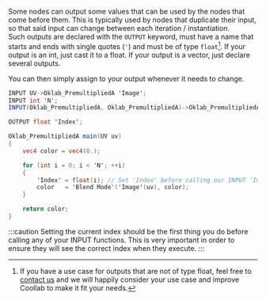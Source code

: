 
Some nodes can output some values that can be used by the nodes that come before them. This is typically used by nodes that duplicate their input, so that said input can change between each iteration / instantiation.<br/>
Such outputs are declared with the `OUTPUT` keyword, must have a name that starts and ends with single quotes (`'`) and must be of type `float`[^1]. If your output is an int, just cast it to a float. If your output is a vector, just declare several outputs.

[^1]: If you have a use case for outputs that are not of type float, feel free to [contact us](https://github.com/CoolLibs/Lab/issues/new?assignees=&labels=enhancement%2Ctriage&template=feature-suggestion.yaml&title=%5BFeature%5D+) and we will happily consider your use case and improve Coollab to make it fit your needs.

You can then simply assign to your output whenever it needs to change.

```glsl title="Render N Times.clbnode"
INPUT UV->Oklab_PremultipliedA 'Image';
INPUT int 'N';
INPUT(Oklab_PremultipliedA, Oklab_PremultipliedA)->Oklab_PremultipliedA 'Blend Mode';

OUTPUT float 'Index';

Oklab_PremultipliedA main(UV uv)
{
    vec4 color = vec4(0.);

    for (int i = 0; i < 'N'; ++i)
    {
        'Index' = float(i); // Set 'Index' before calling our INPUT 'Image' function that might depend on that 'Index'.
        color   = 'Blend Mode'('Image'(uv), color);
    }

    return color;
}
```

:::caution
Setting the current index should be the first thing you do before calling any of your INPUT functions. This is very important in order to ensure they will see the correct index when they execute.
:::